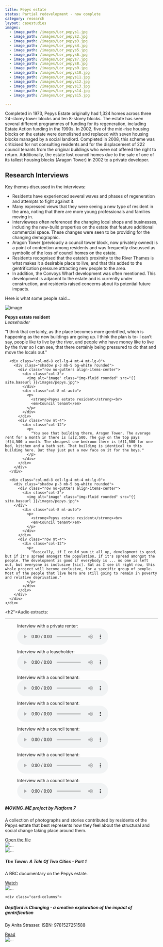 ```yaml
---
title: Pepys estate
status: Partial redevelopment - now complete
category: research
layout: casestudies 
images:
  - image_path: /images/Lor_pepys1.jpg
  - image_path: /images/Lor_pepys2.jpg
  - image_path: /images/Lor_pepys3.jpg
  - image_path: /images/Lor_pepys4.jpg
  - image_path: /images/Lor_pepys5.jpg
  - image_path: /images/Lor_pepys6.jpg
  - image_path: /images/Lor_pepys7.jpg
  - image_path: /images/Lor_pepys8.jpg
  - image_path: /images/Lor_pepys9.jpg
  - image_path: /images/Lor_pepys10.jpg
  - image_path: /images/Lor_pepys11.jpg
  - image_path: /images/Lor_pepys12.jpg
  - image_path: /images/Lor_pepys13.jpg
  - image_path: /images/Lor_pepys14.jpg
  - image_path: /images/Lor_pepys15.jpg
  
---
```


Completed in 1973, Pepys Estate originally had 1,324 homes across three 24-storey tower blocks and ten 8-storey blocks. The estate has seen several different programmes of funding for its regeneration, including Estate Action funding in the 1990s. In 2002, five of the mid-rise housing blocks on the estate were demolished and replaced with seven housing blocks managed by a social landlord. Completed in 2008, this scheme was criticised for not consulting residents and for the displacement of 222 council tenants from the original buildings who were not offered the right to return. Additionally, the estate lost council homes due to the sale of one of its tallest housing blocks (Aragon Tower) in 2002 to a private developer.


<div class="card-body">
<h2>Research Interviews</h2>
<p class="lead">Key themes discussed in the interviews:</p>
       
<ul>
		<li>Residents have experienced several waves and phases of regeneration and attempts to fight against it.</li>
		<li>Many expressed views that they were seeing a new type of resident in the area, noting that there are more young professionals and families moving in.</li>
		<li>Interviewees often referenced the changing local shops and businesses, including the new-build properties on the estate that feature additional commercial space. These changes were seen to be providing for the changing demographic.</li>
		<li>Aragon Tower (previously a council tower block, now privately owned) is a point of contention among residents and was frequently discussed as symbolic of the loss of council homes on the estate.</li>
		<li>Residents recognised that the estate’s proximity to the River Thames is what makes it a desirable place to live, and that this added to the gentrification pressure attracting new people to the area.</li>
		<li>In addition, the Convoys Wharf development was often mentioned. This development is adjacent to the estate and is currently under construction, and residents raised concerns about its potential future impacts.</li></ul>

<p class="lead">Here is what some people said...</p>

<div class="row mt-5 align-items-center justify-content-center">
      <div class="col-md-8 col-lg-4">
        <div class="shadow p-3 mb-5 bg-white rounded">
          <div class="row no-gutters align-items-center">
            <div class="col-3">
              <img alt="image" class="img-fluid rounded" src="{{ site.baseurl }}/images/pepys.jpg">
            </div>
            <div class="col-8 ml-auto">
              <p>
                <strong>Pepys estate resident</strong><br>
                <em>Leaseholder</em>
              </p>
            </div>
          </div>
          <div class="row mt-4">
            <div class="col-12">
              <p>
                "I think that certainly, as the place becomes more gentrified, which is happening as the new buildings are going up. I think the plan is to- I can’t say, people like to live by the river, and people who have money like to live by the river so I can see, that there certainly being pressured to do that and move the locals out."
              </p>
            </div>
          </div>
        </div>
      </div>

      <div class="col-md-8 col-lg-4 mt-4 mt-lg-0">
        <div class="shadow p-3 mb-5 bg-white rounded">
          <div class="row no-gutters align-items-center">
            <div class="col-3">
              <img alt="image" class="img-fluid rounded" src="{{ site.baseurl }}/images/pepys.jpg">
            </div>
            <div class="col-8 ml-auto">
              <p>
                <strong>Pepys estate resident</strong><br>
                <em>Council tenant</em>
              </p>
            </div>
          </div>
          <div class="row mt-4">
            <div class="col-12">
              <p>
                "You see that building there, Aragon Tower. The average rent for a month in there is [£]2,500. The guy on the top pays [£]4,500 a month. The cheapest one bedroom there is [£]1,500 for one bed, kitchen and a bath set. That building is identical to this building here. But they just put a new face on it for the boys."
              </p>
            </div>
          </div>
        </div>
      </div>

      <div class="col-md-8 col-lg-4 mt-4 mt-lg-0">
        <div class="shadow p-3 mb-5 bg-white rounded">
          <div class="row no-gutters align-items-center">
            <div class="col-3">
              <img alt="image" class="img-fluid rounded" src="{{ site.baseurl }}/images/pepys.jpg">
	    </div>
            <div class="col-8 ml-auto">
              <p>
                <strong>Pepys estate resident</strong><br>
                <em>Council tenant</em>
              </p>
            </div>
          </div>
          <div class="row mt-4">
            <div class="col-12">
              <p>
                "Basically, if I could sum it all up, development is good, but if it's spread amongst the population, if it's spread amongst the people. The development is good if everybody is ... no one is left out, but everyone is inclusive [sic]. But as I see it right now, this whole project will become exclusive, for a specific group of people. Most of the people that live here are still going to remain in poverty and relative deprivation."
              </p>
            </div>
          </div>
        </div>
      </div>
    </div>   

<!----------------- AUDIO SNIPPET-------------------------->
<h2">Audio extracts:</h2>
<hr class="my-4">

<div class="container">
  <div class="row row-cols-3">

  <div class="col">
<figure>
    <figcaption>Interview with a private renter:</figcaption>
    <audio
        controls
        src="/interviews/PepysInterview1Luciana.m4a">
    </audio>
</figure>
</div>

  <div class="col">
<figure>
    <figcaption>Interview with a leaseholder:</figcaption>
    <audio
        controls
        src="/interviews/PepysInterview2Dominic.m4a">
    </audio>
</figure>
</div>

  <div class="col">
<figure>
    <figcaption>Interview with a council tenant:</figcaption>
    <audio
        controls
        src="/interviews/PepysInterview6Malcolm.m4a">
    </audio>
</figure>
</div>

  <div class="col">
<figure>
    <figcaption>Interview with a council tenant:</figcaption>
    <audio
        controls
        src="/interviews/PepysInterview7Travis.m4a">
    </audio>
</figure>
</div>

  <div class="col">
<figure>
    <figcaption>Interview with a council tenant:</figcaption>
    <audio
        controls
        src="/interviews/PepysInterview5Mark.m4a">
    </audio>
</figure>
</div>

  <div class="col">
<figure>
    <figcaption>Interview with a council tenant:</figcaption>
    <audio
        controls
        src="/interviews/PepysInterview14Ivana.m4a">
    </audio>
</figure>
</div>

  <div class="col">
<figure>
    <figcaption>Interview with a council tenant:</figcaption>
    <audio
        controls
        src="/interviews/PepysInterview19Ross.m4a">
    </audio>
</figure>
</div>

</div>
</div>


<!-----------------------------------------START OF CARD SNIPPET----------------------------------->
<div class="card-columns">
  <div class="card">
    <div class="card-body">
      <h5 class="card-title">MOVING_ME project by Platform 7</h5>
      <p class="card-text">A collection of photographs and stories contributed by residents of the Pepys estate that best represents how they feel about the structural and social change taking place around them.</p>
      <a href="/images/Moving_Me_Pepys.pdf" class="btn btn-primary">Open the file</a>
    </div>
  </div>
  <div class="card">
    <img src="{{ site.baseurl }}/images/pepys6.jpg" class="card-img-top" alt="...">
  </div>	  
  <div class="card">
    <img src="{{ site.baseurl }}/images/pepys7.jpg" class="card-img-top" alt="...">
  </div>
    </div>

<!-----------------------------------------START OF CARD SNIPPET----------------------------------->
<div class="card-columns">
  <div class="card">
    <div class="card-body">
      <h5 class="card-title">The Tower: A Tale Of Two Cities - Part 1</h5>
      <p class="card-text">A BBC documentary on the Pepys estate.</p>
      <a href="https://www.dailymotion.com/video/x4asu6x" class="btn btn-primary">Watch</a>
    </div>
  </div>
  <div class="card">
    <img src="{{ site.baseurl }}/images/pepys_documentary.png" class="card-img-top" alt="...">
  </div>	  
    </div>
    
    <div class="card-columns">
  <div class="card">
    <div class="card-body">
      <h5 class="card-title">Deptford is Changing - a creative exploration of the impact of gentrification</h5>
      <p class="card-text">By Anita Strasser. ISBN: 9781527251588</p>
      <a href="https://www.yumpu.com/en/document/view/63260301/deptford-is-changing-a-creative-exploration-of-gentrification#" class="btn btn-primary">Read</a>
    </div>
  </div>
  <div class="card">
    <img src="{{ site.baseurl }}/images/Anita_Strasser_book_pic.png" class="card-img-top" alt="...">
  </div>	  
    </div>
